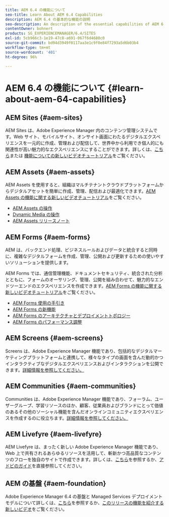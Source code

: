 ```yaml
---
title: AEM 6.4 の機能について
seo-title: Learn About AEM 6.4 Capabilities
description: AEM 6.4 の基本的な機能の説明
seo-description: An description of the essential capabilities of AEM 6.4
contentOwner: bohnert
products: SG_EXPERIENCEMANAGER/6.4/SITES
exl-id: 5cb966c3-1e19-47c8-a691-067f6d4680c0
source-git-commit: bd94d3949f0117aa3e1c9f0e84f7293a5d6b03b4
workflow-type: tm+mt
source-wordcount: '401'
ht-degree: 96%

---
```


# AEM 6.4 の機能について {#learn-about-aem-64-capabilities}

## AEM Sites {#aem-sites}

AEM Sites は、Adobe Experience Manager 内のコンテンツ管理システムです。Web サイト、モバイルサイト、オンサイト画面にわたるデジタルエクスペリエンスを一元的に作成、管理および配信して、世界中から利用でき個人的にも関連性が高い魅力的なエクスペリエンスにすることができます。詳しくは、[こちら](http://www.adobe.com/marketing-cloud/enterprise-content-management/web-cms.html)または [機能についての新しいビデオチュートリアル](https://helpx.adobe.com/experience-manager/kt/sites/index/aem-6-4-sites.html)をご覧ください。

## AEM Assets {#aem-assets}

AEM Assets を使用すると、組織はマルチテナントクラウドプラットフォームからデジタルアセットを簡単に作成、管理、配信および最適化できます。[AEM Assets の機能に関する新しいビデオチュートリアル](https://experienceleague.adobe.com/docs/experience-manager-learn/assets/overview.html?lang=ja)をご覧ください。

* [AEM Assets の操作](/help/assets/managing-assets-touch-ui.md)
* [Dynamic Media の操作](/help/assets/dynamic-media.md)
* [AEM Assets リリースノート](/help/release-notes/assets.md)

## AEM Forms {#aem-forms}

AEM は、バックエンド処理、ビジネスルールおよびデータと統合すると同時に、複雑なデジタルフォームを作成、管理、公開および更新するための使いやすいソリューションを提供します。

AEM Forms では、通信管理機能、ドキュメントセキュリティ、統合された分析とともに、フォームのオーサリング、管理、公開を組み合わせて、魅力的なエンドツーエンドのエクスペリエンスを作成できます。[AEM Forms の機能に関する新しいビデオチュートリアル](https://helpx.adobe.com/experience-manager/kt/forms/index/aem-6-4-forms.html)をご覧ください。

* [AEM Forms 使用の手引き](/help/forms/using/introduction-aem-forms.md)
* [AEM Forms の新機能](/help/forms/using/whats-new.md)
* [AEM Forms のアーキテクチャとデプロイメントトポロジー](/help/forms/using/aem-forms-architecture-deployment.md)
* [AEM Forms のパフォーマンス調整](/help/forms/using/performance-tuning-aem-forms.md)

## AEM Screens {#aem-screens}

Screens は、Adobe Experience Manager 機能であり、包括的なデジタルマーケティングプラットフォームと連携して、様々なタイプの画面を含んだ動的かつインタラクティブなデジタルエクスペリエンスおよびインタラクションを公開できます。[詳細情報を参照してください。](https://docs.adobe.com/content/help/ja/experience-manager-screens/user-guide/aem-screens-introduction.html)

## AEM Communities {#aem-communities}

Communities は、Adobe Experience Manager 機能であり、フォーラム、ユーザーグループ、学習リソースのほか、顧客、従業員およびブランドにとって価値のあるその他のソーシャル機能を含んだオンラインコミュニティエクスペリエンスを作成するのに役立ちます。[詳細情報を参照してください。](http://www.adobe.com/marketing-cloud/enterprise-content-management/social-community-cms.html)

## AEM Livefyre {#aem-livefyre}

AEM Livefyre は、まったく新しい Adobe Experience Manager 機能であり、Web 上で共有されるあらゆるリソースを活用して、斬新かつ高品質なコンテンツのフローを独自のサイトで作成できます。詳しくは、[こちら](http://www.adobe.com/marketing-cloud/enterprise-content-management/ugc-content-platform.html)を参照するか、[アドビのガイド](https://answers.livefyre.com/product/livefyre-for-adobe-experience-manager-aem/)を直接参照してください。

## AEM の基盤 {#aem-foundation}

Adobe Experience Manager 6.4 の基盤と Managed Services デプロイメントモデルについて詳しくは、[こちら](/help/sites-deploying/home.md)を参照するか、[このリリースの機能を紹介する新しいビデオ](https://helpx.adobe.com/experience-manager/kt/sites/index/aem-6-4-sites.html)をご覧ください。
